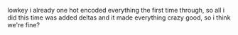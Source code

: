 lowkey i already one hot encoded everything the first time through, so all i did this time was added deltas and it made everything crazy good, so i think we're fine?
